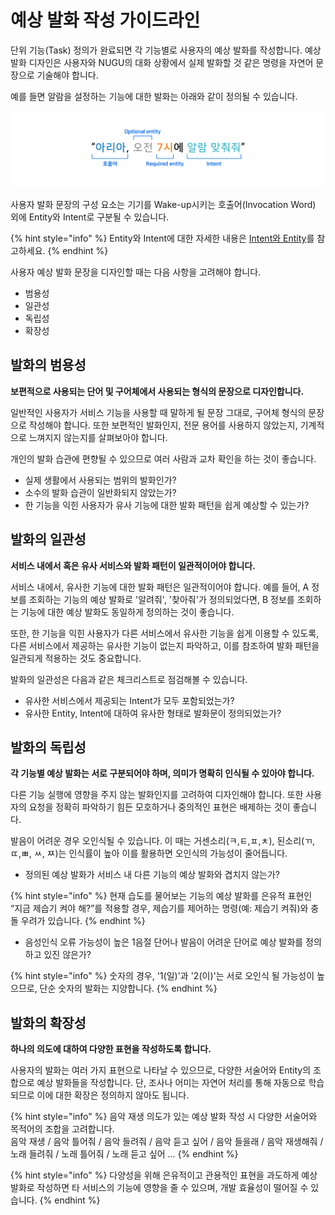 # 예상 발화 작성 가이드라인

단위 기능\(Task\) 정의가 완료되면 각 기능별로 사용자의 예상 발화를 작성합니다. 예상 발화 디자인은 사용자와 NUGU의 대화 상황에서 실제 발화할 것 같은 명령을 자연어 문장으로 기술해야 합니다.

예를 들면 알람을 설정하는 기능에 대한 발화는 아래와 같이 정의될 수 있습니다.

![](../.gitbook/assets/ch2_22_01%20%281%29.png)

사용자 발화 문장의 구성 요소는 기기를 Wake-up시키는 호출어\(Invocation Word\) 외에 Entity와 Intent로 구분될 수 있습니다.

{% hint style="info" %}
Entity와 Intent에 대한 자세한 내용은 [Intent와 Entity](../nugu-developers-an-overview/intents-and-entities.md)를 참고하세요.
{% endhint %}

사용자 예상 발화 문장을 디자인할 때는 다음 사항을 고려해야 합니다.

* 범용성
* 일관성
* 독립성
* 확장성

## 발화의 범용성

 **보편적으로 사용되는 단어 및 구어체에서 사용되는 형식의 문장으로 디자인합니다.** 

일반적인 사용자가 서비스 기능을 사용할 때 말하게 될 문장 그대로, 구어체 형식의 문장으로 작성해야 합니다. 또한 보편적인 발화인지, 전문 용어를 사용하지 않았는지, 기계적으로 느껴지지 않는지를 살펴보아야 합니다.

개인의 발화 습관에 편향될 수 있으므로 여러 사람과 교차 확인을 하는 것이 좋습니다.

* 실제 생활에서 사용되는 범위의 발화인가?
* 소수의 발화 습관이 일반화되지 않았는가?
* 한 기능을 익힌 사용자가 유사 기능에 대한 발화 패턴을 쉽게 예상할 수 있는가?

## 발화의 일관성

 **서비스 내에서 혹은 유사 서비스와 발화 패턴이 일관적이어야 합니다.** 

서비스 내에서, 유사한 기능에 대한 발화 패턴은 일관적이어야 합니다. 예를 들어, A 정보를 조회하는 기능의 예상 발화로 '알려줘', '찾아줘'가 정의되었다면, B 정보를 조회하는 기능에 대한 예상 발화도 동일하게 정의하는 것이 좋습니다.

또한, 한 기능을 익힌 사용자가 다른 서비스에서 유사한 기능을 쉽게 이용할 수 있도록, 다른 서비스에서 제공하는 유사한 기능이 없는지 파악하고, 이를 참조하여 발화 패턴을 일관되게 적용하는 것도 중요합니다.

발화의 일관성은 다음과 같은 체크리스트로 점검해볼 수 있습니다.

* 유사한 서비스에서 제공되는 Intent가 모두 포함되었는가?
* 유사한 Entity, Intent에 대하여 유사한 형태로 발화문이 정의되었는가?

## 발화의 독립성

 **각 기능별 예상 발화는 서로 구분되어야 하며, 의미가 명확히 인식될 수 있아야 합니다.** 

다른 기능 실행에 영향을 주지 않는 발화인지를 고려하여 디자인해야 합니다. 또한 사용자의 요청을 정확히 파악하기 힘든 모호하거나 중의적인 표현은 배제하는 것이 좋습니다.

발음이 어려운 경우 오인식될 수 있습니다. 이 때는 거센소리\(ㅋ,ㅌ,ㅍ,ㅊ\), 된소리\(ㄲ,ㄸ,ㅃ, ㅆ, ㅉ\)는 인식률이 높아 이를 활용하면 오인식의 가능성이 줄어듭니다.

* 정의된 예상 발화가 서비스 내 다른 기능의 예상 발화와 겹치지 않는가?  

{% hint style="info" %}
현재 습도를 물어보는 기능의 예상 발화를 은유적 표현인 “지금 제습기 켜야 해?”를 적용할 경우, 제습기를 제어하는 명령\(예: 제습기 켜줘\)와 충돌 우려가 있습니다.
{% endhint %}

* 음성인식 오류 가능성이 높은 1음절 단어나 발음이 어려운 단어로 예상 발화를 정의하고 있진 않은가?  

{% hint style="info" %}
숫자의 경우, '1\(일\)'과 '2\(이\)'는 서로 오인식 될 가능성이 높으므로, 단순 숫자의 발화는 지양합니다.
{% endhint %}

## 발화의 확장성

 **하나의 의도에 대하여 다양한 표현을 작성하도록 합니다.** 

사용자의 발화는 여러 가지 표현으로 나타날 수 있으므로, 다양한 서술어와 Entity의 조합으로 예상 발화들을 작성합니다. 단, 조사나 어미는 자연어 처리를 통해 자동으로 학습되므로 이에 대한 확장은 정의하지 않아도 됩니다.

{% hint style="info" %}
음악 재생 의도가 있는 예상 발화 작성 시 다양한 서술어와 목적어의 조합을 고려합니다.  
음악 재생 / 음악 틀어줘 / 음악 들려줘 / 음악 듣고 싶어 / 음악 들을래 / 음악 재생해줘 / 노래 들려줘 / 노래 틀어줘 / 노래 듣고 싶어 …
{% endhint %}

{% hint style="info" %}
다양성을 위해 은유적이고 관용적인 표현을 과도하게 예상 발화로 작성하면 타 서비스의 기능에 영향을 줄 수 있으며, 개발 효율성이 떨어질 수 있습니다.
{% endhint %}

